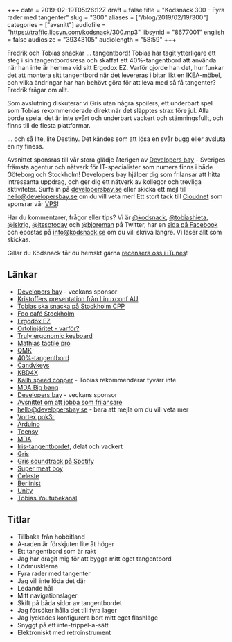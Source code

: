 +++
date = 2019-02-19T05:26:12Z
draft = false
title = "Kodsnack 300 - Fyra rader med tangenter"
slug = "300"
aliases = ["/blog/2019/02/19/300"]
categories = ["avsnitt"]
audiofile = "https://traffic.libsyn.com/kodsnack/300.mp3"
libsynid = "8677001"
english = false
audiosize = "39343105"
audiolength = "58:59"
+++

Fredrik och Tobias snackar … tangentbord! Tobias har tagit ytterligare ett steg i sin tangentbordsresa och skaffat ett 40%-tangentbord att använda när han inte är hemma vid sitt Ergodox EZ. Varför gjorde han det, hur funkar det att montera sitt tangentbord när det levereras i bitar likt en IKEA-möbel, och vilka ändringar har han behövt göra för att leva med så få tangenter? Fredrik frågar om allt.

Som avslutning diskuterar vi Gris utan några spoilers, ett underbart spel som Tobias rekommenderade direkt när det släpptes strax före jul. Alla borde spela, det är inte svårt och underbart vackert och stämningsfullt, och finns till de flesta plattformar.

… och så lite, lite Destiny. Det kändes som att lösa en svår bugg eller avsluta en ny finess.

Avsnittet sponsras till vår stora glädje återigen av [Developers bay](http://developersbay.se/) - Sveriges främsta agentur och nätverk för IT-specialister som numera finns i både Göteborg och Stockholm! Developers bay hjälper dig som frilansar att hitta intressanta uppdrag, och ger dig ett nätverk av kollegor och trevliga aktiviteter. Surfa in på [developersbay.se](http://developersbay.se/) eller skicka ett mejl till [hello@developersbay.se](mailto:hello@developersbay.se) om du vill veta mer!
Ett stort tack till [Cloudnet](http://www.cloudnet.se) som sponsrar vår [VPS](http://en.wikipedia.org/wiki/Virtual_private_server)!

Har du kommentarer, frågor eller tips? Vi är [@kodsnack](https://www.twitter.com/kodsnack), [@tobiashieta](https://www.twitter.com/tobiashieta), [@iskrig](https://www.twitter.com/iskrig), [@itssotoday](https://twitter.com/itssotoday) och [@bjoreman](https://www.twitter.com/bjoreman) på Twitter, har en [sida på Facebook](https://www.facebook.com/kodsnack) och epostas på [info@kodsnack.se](mailto:info@kodsnack.se) om du vill skriva längre. Vi läser allt som skickas.

Gillar du Kodsnack får du hemskt gärna [recensera oss i iTunes](http://itunes.apple.com/se/podcast/kodsnack/id561631498?l=en)!

## Länkar ##
* [Developers bay](http://developersbay.se/) - veckans sponsor
* [Kristoffers presentation från Linuxconf AU](https://www.youtube.com/watch?v=hGY3uBHVVr4)
* [Tobias ska snacka på Stockholm CPP](https://www.meetup.com/StockholmCpp/events/258304806/)
* [Foo café Stockholm](http://foocafe.org/stockholm)
* [Ergodox EZ](https://ergodox-ez.com/pages/ergodox-ez-keyboard)
* [Ortolinjäritet - varför?](https://www.reddit.com/r/MechanicalKeyboards/comments/4wipjk/why_ortholinear/)
* [Truly ergonomic keyboard](https://www.trulyergonomic.com/store/index.php)
* [Mathias tactile pro](http://matias.ca/tactilepro4/)
* [QMK](https://docs.qmk.fm/#/)
* [40%-tangentbord](https://www.google.com/search?rls=en&q=40%25+keyboard&tbm=isch&source=univ&client=safari&sa=X&ved=2ahUKEwjT3pCe_cLgAhWnzqYKHVeKDL0QsAR6BAgEEAE&biw=1352&bih=731)
* [Candykeys](https://candykeys.com/)
* [KBD4X](https://candykeys.com/product/kbd4x-custom)
* [Kailh speed copper](https://www.youtube.com/watch?v=YaW_3FDltnI) - Tobias rekommenderar tyvärr inte
* [MDA Big bang](https://kono.store/products/mda-big-bang)
* [Developers bay](http://developersbay.se/) - veckans sponsor
* [Avsnittet om att jobba som frilansare](https://kodsnack.se/223/)
* [hello@developersbay.se](mailto:hello@developersbay.se) - bara att mejla om du vill veta mer
* [Vortex pok3r](https://bjoreman.com/thoughts/pok3r.html)
* [Arduino](https://en.wikipedia.org/wiki/Arduino)
* [Teensy](https://www.pjrc.com/teensy/)
* [MDA](https://imgur.com/a/h5wsN)
* [Iris-tangentbordet](https://keeb.io/products/iris-keyboard-split-ergonomic-keyboard?variant=8034004860958), delat och vackert
* [Gris](https://en.wikipedia.org/wiki/Gris_%28video_game%29)
* [Gris soundtrack på Spotify](https://open.spotify.com/album/2YMWspDGtbDgYULXvVQFM6?si=bzwfU5_iQ4CJSX48TXJ5tg)
* [Super meat boy](https://en.wikipedia.org/wiki/Super_Meat_Boy)
* [Celeste](https://en.wikipedia.org/wiki/Celeste_%28video_game%29)
* [Berlinist](https://berlinistband.bandcamp.com/)
* [Unity](https://en.wikipedia.org/wiki/Unity_%28game_engine%29)
* [Tobias Youtubekanal](https://www.youtube.com/user/tobiashieta/videos?sort=dd&view=0&shelf_id=0)

## Titlar ##
* Tillbaka från hobbitland
* A-raden är förskjuten lite åt höger
* Ett tangentbord som är rakt
* Jag har dragit mig för att bygga mitt eget tangentbord
* Lödmusklerna
* Fyra rader med tangenter
* Jag vill inte löda det där
* Ledande hål
* Mitt navigationslager
* Skift på båda sidor av tangentbordet
* Jag försöker hålla det till fyra lager
* Jag lyckades konfigurera bort mitt eget flashläge
* Snyggt på ett inte-trippel-a-sätt
* Elektroniskt med retroinstrument